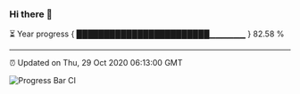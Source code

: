 ### Hi there 👋

⏳ Year progress { ████████████████████████▁▁▁▁▁▁ } 82.58 %

---

⏰ Updated on Thu, 29 Oct 2020 06:13:00 GMT

![Progress Bar CI](https://github.com/liununu/liununu/workflows/Progress%20Bar%20CI/badge.svg)
